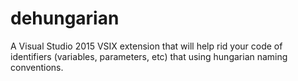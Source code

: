 # dehungarian
A Visual Studio 2015 VSIX extension that will help rid your code of identifiers (variables, parameters, etc) that using hungarian naming conventions.
